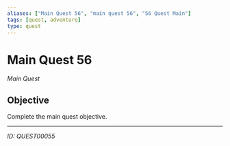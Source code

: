 ```yaml
---
aliases: ["Main Quest 56", "main quest 56", "56 Quest Main"]
tags: [quest, adventure]
type: quest
---
```


# Main Quest 56

*Main Quest*

## Objective
Complete the main quest objective.

---
*ID: QUEST00055*